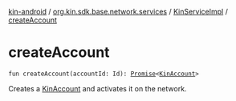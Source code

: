[kin-android](../../index.md) / [org.kin.sdk.base.network.services](../index.md) / [KinServiceImpl](index.md) / [createAccount](./create-account.md)

# createAccount

`fun createAccount(accountId: Id): `[`Promise`](../../org.kin.sdk.base.tools/-promise/index.md)`<`[`KinAccount`](../../org.kin.sdk.base.models/-kin-account/index.md)`>`

Creates a [KinAccount](../../org.kin.sdk.base.models/-kin-account/index.md) and activates it on the network.

